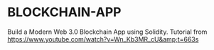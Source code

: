 # BLOCKCHAIN-APP
Build a Modern Web 3.0 Blockchain App using Solidity. Tutorial from https://www.youtube.com/watch?v=Wn_Kb3MR_cU&amp;t=663s

